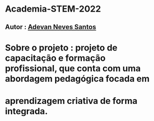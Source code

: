 # Academia-STEM-2022

## Autor : [Adevan Neves Santos](https://www.linkedin.com/in/adevan-neves-santos/)

# Sobre o projeto : projeto de capacitação e formação profissional, que conta com uma abordagem pedagógica focada em 
# aprendizagem criativa de forma integrada.
